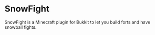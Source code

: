 SnowFight
=========

SnowFight is a Minecraft plugin for Bukkit to let you build forts and have snowball fights.
